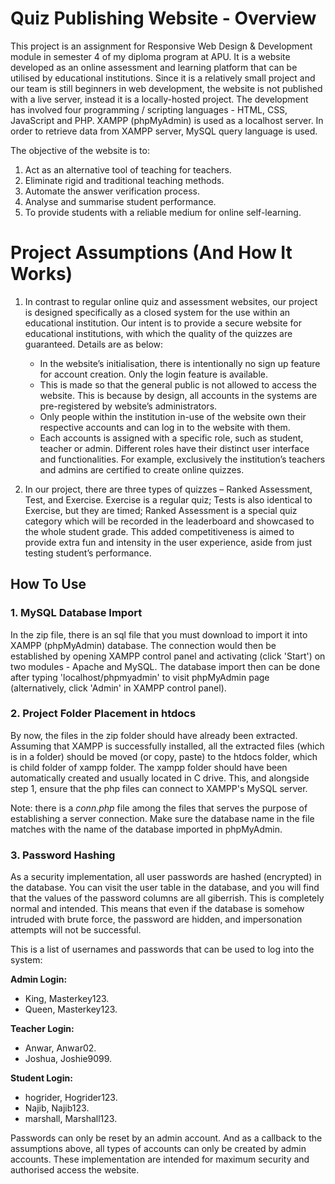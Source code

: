 # Quiz Publishing Website - Overview
This project is an assignment for Responsive Web Design & Development module in semester 4 of my diploma program at APU. It is a website developed as an online assessment and learning platform that can be utilised by educational institutions. Since it is a relatively small project and our team is still beginners in web development, the website is not published with a live server, instead it is a locally-hosted project. The development has involved four programming / scripting languages - HTML, CSS, JavaScript and PHP. XAMPP (phpMyAdmin) is used as a localhost server. In order to retrieve data from XAMPP server, MySQL query language is used. 

The objective of the website is to:
1. Act as an alternative tool of teaching for teachers.
2. Eliminate rigid and traditional teaching methods.
3. Automate the answer verification process.
4. Analyse and summarise student performance.
5. To provide students with a reliable medium for online self-learning.


# Project Assumptions (And How It Works)
1. In contrast to regular online quiz and assessment websites, our project is designed specifically as a closed system for the use within an educational institution. Our intent is to provide a secure website for educational institutions, with which the quality of the quizzes are guaranteed. Details are as below:

    - In the website’s initialisation, there is intentionally no sign up feature for account creation. Only the login feature is available.
    - This is made so that the general public is not allowed to access the website. This is because by design, all accounts in the systems are pre-registered by website’s administrators.
    - Only people within the institution in-use of the website own their respective accounts and can log in to the website with them.
    - Each accounts is assigned with a specific role, such as student, teacher or admin. Different roles have their distinct user interface and functionalities. For example, exclusively the institution’s teachers and admins are certified to create online quizzes.

2. In our project, there are three types of quizzes – Ranked Assessment, Test, and Exercise. Exercise is a regular quiz; Tests is also identical to Exercise, but they are timed; Ranked Assessment is a special quiz category which will be recorded in the leaderboard and showcased to the whole student grade. This added competitiveness is aimed to provide extra fun and intensity in the user experience, aside from just testing student’s performance.

## How To Use
### 1. MySQL Database Import 
In the zip file, there is an sql file that you must download to import it into XAMPP (phpMyAdmin) database. The connection would then be established by opening XAMPP control panel and activating (click 'Start') on two modules - Apache and MySQL. The database import then can be done after typing 'localhost/phpmyadmin' to visit phpMyAdmin page (alternatively, click 'Admin' in XAMPP control panel).

### 2. Project Folder Placement in htdocs
By now, the files in the zip folder should have already been extracted. Assuming that XAMPP is successfully installed, all the extracted files (which is in a folder) should be moved (or copy, paste) to the htdocs folder, which is child folder of xampp folder. The xampp folder should have been automatically created and usually located in C drive. This, and alongside step 1, ensure that the php files can connect to XAMPP's MySQL server. 

Note: there is a *conn.php* file among the files that serves the purpose of establishing a server connection. Make sure the database name in the file matches with the name of the database imported in phpMyAdmin. 

### 3. Password Hashing
As a security implementation, all user passwords are hashed (encrypted) in the database. You can visit the user table in the database, and you will find that the values of the password columns are all giberrish. This is completely normal and intended. This means that even if the database is somehow intruded with brute force, the password are hidden, and impersonation attempts will not be successful. 

This is a list of usernames and passwords that can be used to log into the system:

**Admin Login:** 
- King, Masterkey123.
- Queen, Masterkey123.

**Teacher Login:**
- Anwar, Anwar02.
- Joshua, Joshie9099.

**Student Login:**
- hogrider, Hogrider123.
- Najib, Najib123.
- marshall, Marshall123.

Passwords can only be reset by an admin account. And as a callback to the assumptions above, all types of accounts can only be created by admin accounts. These implementation are intended for maximum security and authorised access the website. 
